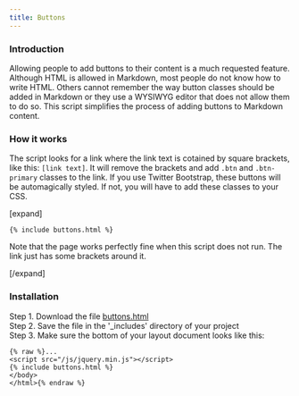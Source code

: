 ```yaml
---
title: Buttons
---
```


### Introduction

Allowing people to add buttons to their content is a much requested feature. Although HTML is allowed in Markdown, most people do not know how to write HTML. Others cannot remember the way button classes should be added in Markdown or they use a WYSIWYG editor that does not allow them to do so. This script simplifies the process of adding buttons to Markdown content.

### How it works

The script looks for a link where the link text is cotained by square brackets, like this: `[link text]`. It will remove the brackets and add `.btn` and `.btn-primary` classes to the link. If you use Twitter Bootstrap, these buttons will be automagically styled. If not, you will have to add these classes to your CSS.

[expand]

```
{% include buttons.html %}
```

Note that the page works perfectly fine when this script does not run. The link just has some brackets around it.

[/expand]

### Installation

Step 1. Download the file [buttons.html](https://raw.githubusercontent.com/jhvanderschee/jekyllcodex/gh-pages/_includes/buttons.html)
<br />Step 2. Save the file in the '_includes' directory of your project
<br />Step 3. Make sure the bottom of your layout document looks like this:

```
{% raw %}...
<script src="/js/jquery.min.js"></script>
{% include buttons.html %}
</body>
</html>{% endraw %}
```